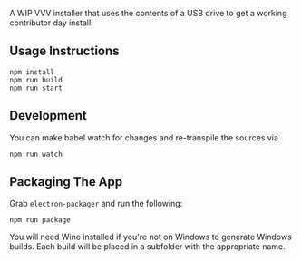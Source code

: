 A WIP VVV installer that uses the contents of a USB drive to get a working contributor day install.

## Usage Instructions

```
npm install
npm run build
npm run start
```

## Development

You can make babel watch for changes and re-transpile the sources via

```
npm run watch
```

## Packaging The App

Grab `electron-packager` and run the following:

```
npm run package
```

You will need Wine installed if you're not on Windows to generate Windows builds. Each build will be placed in a subfolder with the appropriate name.